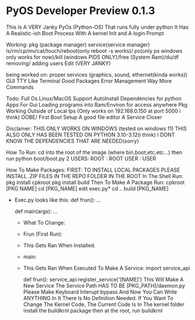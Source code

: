 # PyOS Developer Preview 0.1.3



This Is A VERY Janky PyOs (Python-OS) That runs fully under python
It Has A Realistic-ish Boot Process With A kernel Init and A login Prompt

Working:
pkg (package manager)
service(service manager)
ls/rm/cp/mv/cat/touch/reboot(only reboot -s works)/
ps(only ps windows only works for now)/kill (windows PIDS ONLY)/free (System Ram)/du/df
removing/ adding users
Edit (VERY JANKY)

being worked on:
proper services (graphics, sound, ethernet(kinda works))
GUI
TTY Like Terminal
Good Packages
Error Management
Way More Commands

Todo:
Full Os
Linux/MacOS Support
AutoInstall Dependencies for python
Apps For Gui
Loading programs into Ram/Environ for access anywhere
Pkg Working Outside of Local Ips (Only works on 192.168.0.150 at port 5000 i think)
OOBE/ First Boot Setup
A good file editor
A Service Closer

Disclamer:
  THIS ONLY WORKS ON WINDOWS (tested on windows 11)
  THIS ALSO ONLY HAS BEEN TESTED ON PYTHON 3.10-3.12(i think)
  I DONT KNOW THE DEPENDENCIES THAT ARE NEEDED(sorry)

How To Run:
  cd into the root of the image (where bin,boot,etc,etc...)
  then run python boot/boot.py
  2 USERS:
    ROOT : ROOT
    USER : USER

How To Make Packages:
  FIRST: 
    TO INSTALL LOCAL PACKAGES PLEASE INSTALL .ZIP FILES IN THE REPO FOLDER IN THE ROOT
  In The Shell Run:
    pkg install cpkroot
    pkg install build
  Then To Make A Package Run:
    cpkroot [PKG NAME]
    cd [PKG_NAME]
    edit exec.py*
    cd ..
    build [PKG_NAME]

  * Exec.py looks like this:
    def frun():
      ...

    def main(args):
      ...
    * What To Change:
    * Frun (First Run):
    *  This Gets Ran When Installed.
    * main:
    *   This Gets Ran When Executed
      To Make A Service:
          import service_api

          def frun():
            service_api.register_service('[NAME]')
      This Will Make A New Service
      The Service Path HAS TO BE [PKG_PATH]/daemon.py
      Please Make Keyboard Interupt bypass
      And Now You Can Write ANYTHING In It
      There Is No Definition Needed.
If You Want To Change The Kernel Code, The Current Code Is In The kernel folder
install the buildkrnl package
then at the root, run buildkrnl

  
